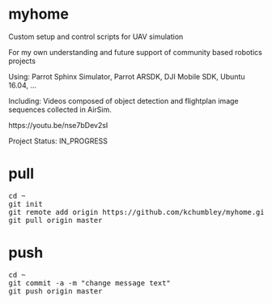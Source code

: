 # myhome
<p>
Custom setup and control scripts for UAV simulation
</p>
<p>
For my own understanding and future support of community based robotics projects 
</p>
<p>
Using: Parrot Sphinx Simulator, Parrot ARSDK, DJI Mobile SDK, Ubuntu 16.04, ...
</p>
<p>
Including: Videos composed of object detection and flightplan image sequences collected in AirSim.
</p>
https://youtu.be/nse7bDev2sI
<p>
Project Status: IN_PROGRESS
</p>

# pull
<pre>
cd ~
git init
git remote add origin https://github.com/kchumbley/myhome.git
git pull origin master
</pre>

# push
<pre>
cd ~
git commit -a -m "change message text"
git push origin master
</pre>
